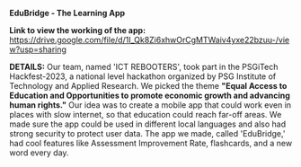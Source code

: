 **EduBridge - The Learning App**

**Link to view the working of the app:**
https://drive.google.com/file/d/1I_Qk8Zi6xhwOrCgMTWaiv4yxe22bzuu-/view?usp=sharing

**DETAILS:**
Our team, named 'ICT REBOOTERS', took part in the PSGiTech Hackfest-2023, a national level hackathon organized by PSG Institute of Technology and Applied Research. 
We picked the theme **"Equal Access to Education and Opportunities to promote economic growth and advancing human rights."** Our idea was to create a mobile app that could work even in places with slow internet, so that education could reach far-off areas. We made sure the app could be used in different local languages and also had strong security to protect user data. The app we made, called 'EduBridge,' had cool features like Assessment Improvement Rate, flashcards, and a new word every day. 
